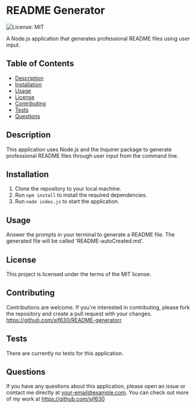 # README Generator

![License: MIT](https://img.shields.io/badge/License-MIT-yellow.svg)

A Node.js application that generates professional README files using user input.

## Table of Contents

- [Description](#description)
- [Installation](#installation)
- [Usage](#usage)
- [License](#license)
- [Contributing](#contributing)
- [Tests](#tests)
- [Questions](#questions)

## Description

This application uses Node.js and the Inquirer package to generate professional README files through user input from the command line. 

## Installation

1. Clone the repository to your local machine.
2. Run `npm install` to install the required dependencies.
3. Run `node index.js` to start the application.

## Usage

Answer the prompts in your terminal to generate a README file. The generated file will be called 'README-autoCreated.md'.

## License

This project is licensed under the terms of the MIT license.

## Contributing

Contributions are welcome. If you're interested in contributing, please fork the repository and create a pull request with your changes. https://github.com/sjf630/README-generatorr

## Tests

There are currently no tests for this application.

## Questions

If you have any questions about this application, please open an issue or contact me directly at your-email@example.com. You can check out more of my work at https://github.com/sjf630
